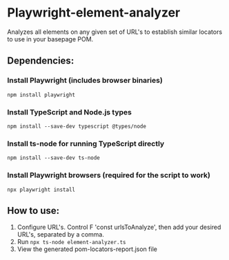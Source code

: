 # Playwright-element-analyzer
Analyzes all elements on any given set of URL's to establish similar locators to use in your basepage POM. 

## Dependencies: <br/> 

### Install Playwright (includes browser binaries)
```npm install playwright```

### Install TypeScript and Node.js types
```npm install --save-dev typescript @types/node```

### Install ts-node for running TypeScript directly
```npm install --save-dev ts-node```

### Install Playwright browsers (required for the script to work)
```npx playwright install```



## How to use: 
1. Configure URL's. Control F 'const urlsToAnalyze', then add your desired URL's, separated by a comma. <br/>
2. Run ```npx ts-node element-analyzer.ts```
3. View the generated pom-locators-report.json file
